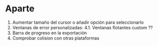 
# Aparte

1. Aumentar tamaño del cursor o añadir opción para seleccionarlo
2. Ventanas de error personalizadas:
  4.1. Ventanas flotantes custom ??
3. Barra de progreso en la exportación
4. Comprobar colision con otras plataformas
